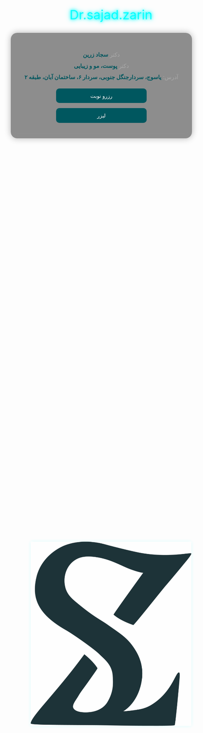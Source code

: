 <!DOCTYPE html>
<html lang="fa" dir="rtl">
<head>
  <meta charset="UTF-8" />
  <meta name="viewport" content="width=device-width, initial-scale=1.0" />
  <title>دکتر سجاد زرین</title>
  <link href="https://fonts.googleapis.com/css2?family=Vazirmatn&display=swap" rel="stylesheet" />
  <link href="https://fonts.googleapis.com/css2?family=Orbitron:wght@700&display=swap" rel="stylesheet" />
  <link rel="icon" href="/sit/logo.png.png" type="image/png" />
  <style>
    :root {
      --bg: #0e0e0e;
      --text: #ffffff;
      --gray: #aaa;
      --petrol: #00575f;
      --neon: #00ffff;
    }

    body {
      background-color: var(--bg);
      color: var(--text);
      font-family: 'Vazirmatn', sans-serif;
      display: flex;
      flex-direction: column;
      align-items: center;
      padding: 2rem;
      min-height: 100vh;
      overflow-x: hidden;
      position: relative;
    }

    .background-logo {
      position: absolute;
      top: 50%;
      right: 50%;
      transform: translate(50%, -50%);
      opacity: 0.9;
      width: 90%;
      max-width: 500px;
      filter: drop-shadow(0 0 6px rgba(0, 255, 255, 0.15));
      z-index: 0;
    }

    .neon-name {
      font-family: 'Orbitron', sans-serif;
      font-size: 2.5rem;
      color: var(--neon);
      text-shadow: 0 0 10px var(--neon);
      animation: neonBlink 2s ease-in-out infinite;
      z-index: 2;
      text-align: center;
    }

    @keyframes neonBlink {
      0%, 100% {
        opacity: 1;
        text-shadow: 0 0 8px var(--neon), 0 0 16px var(--neon);
      }
      50% {
        opacity: 0.3;
        text-shadow: none;
      }
    }

    .card {
      margin-top: 2rem;
      background: rgba(30, 30, 30, 0.5);
      backdrop-filter: blur(10px);
      border-radius: 20px;
      padding: 2rem;
      width: 100%;
      max-width: 500px;
      box-shadow: 0 0 20px rgba(0,0,0,0.3);
      z-index: 2;
      text-align: center;
    }

    .info {
      line-height: 2;
      color: var(--gray);
      font-size: 1.1rem;
    }

    .highlight {
      color: var(--petrol);
      font-weight: bold;
    }

    .action-button {
      display: block;
      margin: 1rem auto;
      background-color: var(--petrol);
      padding: 0.8rem 1rem;
      border: none;
      color: white;
      font-size: 1rem;
      border-radius: 10px;
      text-align: center;
      text-decoration: none;
      transition: background 0.3s;
      cursor: pointer;
      max-width: 250px;
    }

    .action-button:hover {
      background-color: #007a86;
    }

    .overlay-toggle {
      display: none;
    }

    .overlay {
      display: none;
      position: fixed;
      inset: 0;
      background: rgba(20, 20, 20, 0.7);
      backdrop-filter: blur(15px);
      z-index: 999;
      flex-direction: column;
      justify-content: center;
      align-items: center;
      padding: 2rem;
    }

    .overlay-toggle:checked + .overlay {
      display: flex;
    }

    .overlay .corner-logo {
      position: absolute;
      top: 1rem;
      right: 1rem;
      width: 60px;
      filter: drop-shadow(0 0 8px var(--neon));
      z-index: 1001;
    }

    .overlay .neon-name {
      position: absolute;
      bottom: 2rem;
      font-size: 1.7rem;
      animation: neonBlink 2s ease-in-out infinite;
      pointer-events: none;
      z-index: 1001;
    }

    .popup-options {
      background: rgba(30, 30, 30, 0.7);
      border-radius: 20px;
      padding: 2rem;
      display: flex;
      flex-direction: column;
      gap: 1rem;
      width: 100%;
      max-width: 400px;
      text-align: center;
      z-index: 1000;
      box-shadow: 0 0 20px rgba(0, 255, 255, 0.1);
    }

    .popup-options a {
      background-color: var(--petrol);
      color: white;
      padding: 0.8rem;
      border-radius: 10px;
      text-decoration: none;
      transition: background 0.3s;
    }

    .popup-options a:hover {
      background-color: #007a86;
    }
.close-btn {
      position: absolute;
      top: 2rem;
      left: 2rem;
      font-size: 1.5rem;
      color: white;
      cursor: pointer;
      z-index: 1001;
    }

    .hint {
      margin-top: 1rem;
      font-size: 0.8rem;
      color: var(--gray);
      opacity: 0.6;
    }

    /* --- Responsive for Mobile --- */
    @media (max-width: 600px) {
      body {
        padding: 1rem;
      }

      .background-logo {
        width: 80%;
        max-width: 300px;
        opacity: 0.15;
      }

      .neon-name {
        font-size: 1.7rem;
      }

      .card {
        padding: 1.5rem;
        margin-top: 1rem;
        width: 100%;
        max-width: 100%;
        box-shadow: none;
      }

      .info {
        font-size: 1rem;
        line-height: 1.8;
      }

      .action-button {
        font-size: 0.95rem;
        padding: 0.7rem 1rem;
        max-width: 90%;
      }

      .popup-options {
        padding: 1.5rem;
        max-width: 100%;
        gap: 0.8rem;
      }

      .popup-options a {
        font-size: 0.95rem;
        padding: 0.7rem;
      }

      .overlay .neon-name {
        font-size: 1.2rem;
        bottom: 1.5rem;
      }

      .corner-logo {
        width: 45px;
        top: 0.7rem;
        right: 0.7rem;
      }

      .close-btn {
        font-size: 2rem;
        top: 1rem;
        left: 1rem;
        padding: 0.5rem;
      }

      .hint {
        font-size: 0.7rem;
      }
    }
  </style>
</head>
<body>
  <img src="logo.png" alt="لوگو" class="background-logo" />
  <div class="neon-name">Dr.sajad.zarin</div>

  <div class="card">
    <p class="info">
      دکتر <span class="highlight">سجاد زرین</span><br />
      دکتر <span class="highlight">پوست، مو و زیبایی</span><br />
      آدرس: <span class="highlight">یاسوج، سردارجنگل جنوبی، سردار ۶، ساختمان آبان، طبقه ۲</span>
    </p>
    <label for="appointment" class="action-button">رزرو نوبت</label>
    <label for="laser" class="action-button">لیزر</label>
  </div>

  <!-- Appointment Overlay -->
  <input type="checkbox" id="appointment" class="overlay-toggle" />
  <div class="overlay">
    <img src="logo.png" class="corner-logo" alt="لوگو" />
    <div class="popup-options">
      <a href="files/dr-sajad-zarin.vcf" download>ذخیره مخاطب</a>
      <a href="tel:09300321109">تماس تلفنی</a>
      <a href="https://wa.me/989300321109" target="_blank">پیام در واتساپ</a>
      <a href="https://instagram.com/dr.sajad.zarin" target="_blank">پیج اینستاگرام</a>
      <p class="hint">بدون نیاز به اینترنت نیز قابل استفاده است</p>
    </div>
    <label for="appointment" class="close-btn">✕</label>
    <div class="neon-name">Dr.sajad.zarin</div>
  </div>

  <!-- Laser Overlay -->
  <input type="checkbox" id="laser" class="overlay-toggle" />
  <div class="overlay">
    <img src="logo.png" class="corner-logo" alt="لوگو" />
    <div class="popup-options">
      <a href="files/laser-operator.vcf" download>ذخیره مخاطب</a>
      <a href="tel:09001412575">تماس تلفنی</a>
      <a href="https://wa.me/989001412575" target="_blank">پیام در واتساپ</a>
      <a href="https://instagram.com/dr.sajad.zarin" target="_blank">پیج اینستاگرام</a>
      <p class="hint">بدون نیاز به اینترنت نیز قابل استفاده است</p>
    </div>
    <label for="laser" class="close-btn">✕</label>
    <div class="neon-name">Dr.sajad.zarin</div>
  </div>
</body>
</html>
